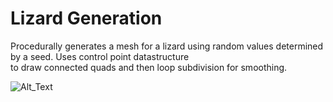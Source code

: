 # Lizard Generation

Procedurally generates a mesh for a lizard using random values determined by a seed. Uses control point datastructure <br>
to draw connected quads and then loop subdivision for smoothing.

![Alt_Text](https://media.giphy.com/media/YrTvnXiU55DFEsvvIp/giphy.gif)
